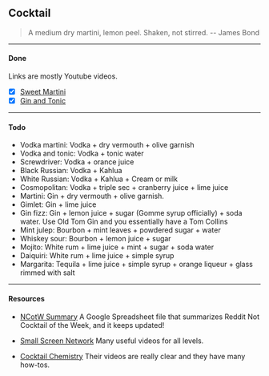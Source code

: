 Cocktail
---

> A medium dry martini, lemon peel. Shaken, not stirred. -- James Bond

---
#### Done

Links are mostly Youtube videos.

- [X] [Sweet Martini](https://www.youtube.com/watch?v=sAo6X7jSbd8)
- [X] [Gin and Tonic](https://www.youtube.com/watch?v=RpS8ayaU820)

---
#### Todo

* Vodka martini: Vodka + dry vermouth + olive garnish
* Vodka and tonic: Vodka + tonic water
* Screwdriver: Vodka + orance juice
* Black Russian: Vodka + Kahlua
* White Russian: Vodka + Kahlua + Cream or milk
* Cosmopolitan: Vodka + triple sec + cranberry juice + lime juice
* Martini: Gin + dry vermouth + olive garnish.
* Gimlet: Gin + lime juice
* Gin fizz: Gin + lemon juice + sugar (Gomme syrup officially) + soda water. Use Old Tom Gin and you essentially have a Tom Collins
* Mint julep: Bourbon + mint leaves + powdered sugar + water
* Whiskey sour: Bourbon + lemon juice + sugar
* Mojito: White rum + lime juice + mint + sugar + soda water
* Daiquiri: White rum + lime juice + simple syrup
* Margarita: Tequila + lime juice + simple syrup + orange liqueur + glass rimmed with salt

---
#### Resources

- [NCotW Summary](https://docs.google.com/spreadsheets/d/1fv1OGUhQxKCJh7zfS3w0sMIYYZHAJaoQAnHdR_rNHAk/edit#gid=0)
A Google Spreadsheet file that summarizes Reddit Not Cocktail of the Week, and it keeps updated!

- [Small Screen Network](https://www.youtube.com/user/SmallScreenNetwork)
Many useful videos for all levels.

- [Cocktail Chemistry](https://www.youtube.com/channel/UC-o0CfpOyFJOfyWKtqS1hZQ)
Their videos are really clear and they have many how-tos.
